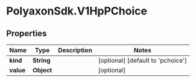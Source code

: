 # PolyaxonSdk.V1HpPChoice

## Properties

Name | Type | Description | Notes
------------ | ------------- | ------------- | -------------
**kind** | **String** |  | [optional] [default to &#39;pchoice&#39;]
**value** | **Object** |  | [optional] 


